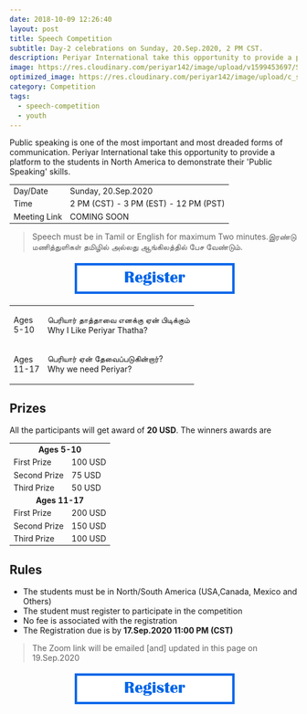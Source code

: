 ```yaml
---
date: 2018-10-09 12:26:40
layout: post
title: Speech Competition
subtitle: Day-2 celebrations on Sunday, 20.Sep.2020, 2 PM CST.
description: Periyar International take this opportunity to provide a platform to the students in North America to demonstrate their Public Speaking skills.
image: https://res.cloudinary.com/periyar142/image/upload/v1599453697/Speech_shndzz.png
optimized_image: https://res.cloudinary.com/periyar142/image/upload/c_scale,w_380/v1599453697/Speech_shndzz.png
category: Competition
tags:
  - speech-competition
  - youth
---
```


Public speaking is one of the most important and most dreaded forms of communication. Periyar International take this opportunity to provide a platform to the students in North America to demonstrate their 'Public Speaking' skills.

<table>
  <tbody>
    <tr>
      <td>Day/Date</td>
      <td>Sunday, 20.Sep.2020</td>
    </tr>
    <tr>
      <td>Time</td>
      <td>2 PM (CST) - 3 PM (EST) - 12 PM (PST)</td>
    </tr>
    <tr>
      <td>Meeting Link</td>
      <td>COMING SOON</td>
    </tr>
  </tbody>
</table>


> Speech must be in Tamil or English for maximum Two minutes.இரண்டு மணித்துளிகள் தமிழில் அல்லது ஆங்கிலத்தில் பேச வேண்டும்.

<center><a href='https://forms.gle/8rywfqZhpjXia3Sb9'><img src='/assets/img/register.png' alt='register'/></a></center>


<table>
  <tbody>
    <tr>
      <td><p>Ages<br/>5-10</p></td>
      <td><p>பெரியார் தாத்தாவை எனக்கு ஏன் பிடிக்கும்<br/>Why I Like Periyar Thatha?</p></td>
    </tr>
    <tr>
      <td><p>Ages<br/>11-17</p></td>
      <td><p>பெரியார் ஏன் தேவைப்படுகின்றார்?<br>Why we need Periyar?</p></td>
    </tr>
  </tbody>
</table>

## Prizes

All the participants will get award of <strong>20 USD</strong>. The winners awards are


<table>
<tbody>
  <tr>
    <td colspan=2><center><strong>Ages 5-10</strong></center></td>
  </tr>
  <tr>
    <td>First Prize</td>
    <td>100 USD</td>
  </tr>
   <tr>
    <td>Second Prize</td>
    <td>75 USD</td>
  </tr>
   <tr>
    <td>Third Prize</td>
    <td>50 USD</td>
  </tr>
  <tr>
    <td colspan=2><center><strong>Ages 11-17</strong></center></td>
  </tr>
  <tr>
    <td>First Prize</td>
    <td>200 USD</td>
  </tr>
   <tr>
    <td>Second Prize</td>
    <td>150 USD</td>
  </tr>
   <tr>
    <td>Third Prize</td>
    <td>100 USD</td>
  </tr>
</tbody>
</table>

## Rules

* The students must be in North/South America (USA,Canada, Mexico and Others)
* The student must register to participate in the competition
* No fee is associated with the registration
* The Registration due is by <strong>17.Sep.2020 11:00 PM (CST)</strong>

> The Zoom link will be emailed [and] updated in this page on 19.Sep.2020

<center><a href='https://forms.gle/8rywfqZhpjXia3Sb9'><img src='/assets/img/register.png' alt='register'/></a></center>









